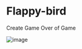 # Flappy-bird

Create Game Over of Game

![image](https://github.com/dtdai/Flappy-bird/assets/89447684/19a2bacc-3d38-45ff-8b31-1a6461c642e2)
